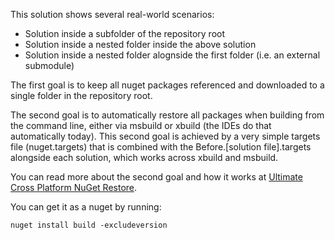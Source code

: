 This solution shows several real-world scenarios:

- Solution inside a subfolder of the repository root
- Solution inside a nested folder inside the above solution
- Solution inside a nested folder alognside the first folder
  (i.e. an external submodule)

The first goal is to keep all nuget packages referenced and 
downloaded to a single folder in the repository root. 

The second goal is to automatically restore all packages 
when building from the command line, either via msbuild or 
xbuild (the IDEs do that automatically today). This second 
goal is achieved by a very simple targets file (nuget.targets) 
that is combined with the Before.[solution file].targets 
alongside each solution, which works across xbuild and msbuild.

You can read more about the second goal and how it works at [Ultimate Cross Platform NuGet Restore](http://www.cazzulino.com/ultimate-cross-platform-nuget-restore.html).

You can get it as a nuget by running: 

    nuget install build -excludeversion


